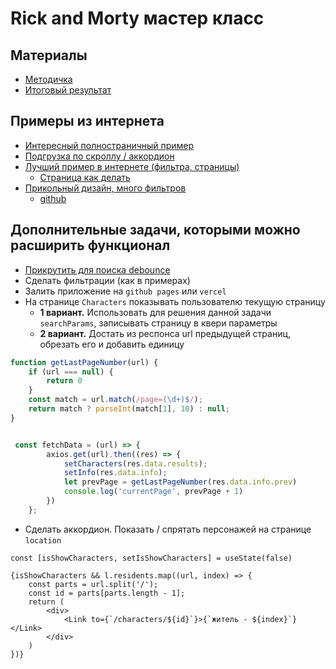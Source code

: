 
# Rick and Morty мастер класс

## Материалы
- [Методичка](https://safronman.gitbook.io/rick-and-morty)
- [Итоговый результат](https://safronman.github.io/rick-and-morty-1/)



## Примеры из интернета

- [Интересный полностраничный пример](https://leonidasesteban.github.io/rick-morty-vanilla/)
- [Подгрузка по скроллу / аккордион](https://rick-and-morty-enes.vercel.app/)
- [Лучший пример в интернете (фильтра, страницы)](https://react-projects-psi.vercel.app/)
  - [Страница как делать](https://www.freecodecamp.org/news/react-js-project-build-a-rick-and-morty-character-wiki/)
- [Прикольный дизайн, много фильтров](https://rick-and-mortyinfo.vercel.app/)
  - [github](https://github.com/DEATHTINYZ/rickandmortyinfo)


## Дополнительные задачи, которыми можно расширить функционал
- [Прикрутить для поиска debounce](https://usehooks-ts.com/react-hook/use-debounce-value)
- Сделать фильтрации (как в примерах)
- Залить приложение на `github pages` или `vercel`
- На странице `Characters` показывать пользователю текущую страницу
  - **1 вариант.** Использовать для решения данной задачи `searchParams`, записывать страницу в квери параметры
  - **2 вариант.**  Достать из респонса url предыдущей страниц, обрезать его и добавить единицу
```js 
function getLastPageNumber(url) {
    if (url === null) {
        return 0
    }
    const match = url.match(/page=(\d+)$/);
    return match ? parseInt(match[1], 10) : null;
}


 const fetchData = (url) => {
        axios.get(url).then((res) => {
            setCharacters(res.data.results);
            setInfo(res.data.info);
            let prevPage = getLastPageNumber(res.data.info.prev)
            console.log('currentPage', prevPage + 1)
        })
    };
```

- Сделать аккордион. Показать / спрятать персонажей на странице `location`

```tsx
const [isShowCharacters, setIsShowCharacters] = useState(false)

{isShowCharacters && l.residents.map((url, index) => {
	const parts = url.split('/');
	const id = parts[parts.length - 1];
	return (
		<div>
			<Link to={`/characters/${id}`}>{`житель - ${index}`}</Link>
		</div>
	)
})}
```
